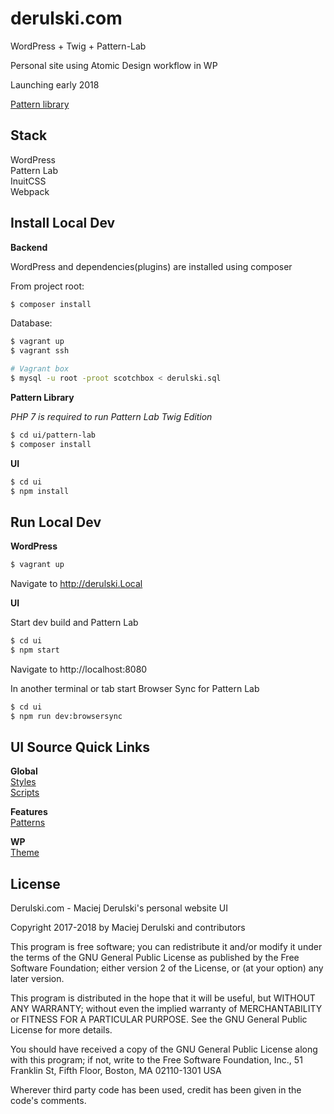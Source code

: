# derulski.com

WordPress + Twig + Pattern-Lab

Personal site using Atomic Design workflow in WP

Launching early 2018

[Pattern library](https://pattern-lab.derulski.com/)

## Stack

WordPress<br>
Pattern Lab<br>
InuitCSS<br>
Webpack

## Install Local Dev

**Backend**

WordPress and dependencies(plugins) are installed using composer

From project root:
```sh
$ composer install
```

Database:
```sh
$ vagrant up
$ vagrant ssh

# Vagrant box
$ mysql -u root -proot scotchbox < derulski.sql
```

**Pattern Library**

*PHP 7 is required to run Pattern Lab Twig Edition*

```sh
$ cd ui/pattern-lab
$ composer install
```

**UI**

```sh
$ cd ui
$ npm install
```

## Run Local Dev

**WordPress**
```sh
$ vagrant up
```

Navigate to http://derulski.Local

**UI**

Start dev build and Pattern Lab
```sh
$ cd ui
$ npm start
```

Navigate to http://localhost:8080

In another terminal or tab start Browser Sync for Pattern Lab
```sh
$ cd ui
$ npm run dev:browsersync
```


## UI Source Quick Links

**Global**<br>
[Styles](https://github.com/macder/derulski.com/tree/develop/ui/src/styles)<br>
[Scripts](https://github.com/macder/derulski.com/tree/develop/ui/src/scripts)

**Features**<br>
[Patterns](https://github.com/macder/derulski.com/tree/develop/ui/src/patterns/_patterns)

**WP**<br>
[Theme](https://github.com/macder/derulski.com/tree/develop/wp/wp-content/themes/derulski)

## License

Derulski.com - Maciej Derulski's personal website UI

Copyright 2017-2018 by Maciej Derulski and contributors

This program is free software; you can redistribute it and/or modify
it under the terms of the GNU General Public License as published by
the Free Software Foundation; either version 2 of the License, or
(at your option) any later version.

This program is distributed in the hope that it will be useful,
but WITHOUT ANY WARRANTY; without even the implied warranty of
MERCHANTABILITY or FITNESS FOR A PARTICULAR PURPOSE.  See the
GNU General Public License for more details.

You should have received a copy of the GNU General Public License
along with this program; if not, write to the Free Software
Foundation, Inc., 51 Franklin St, Fifth Floor, Boston, MA  02110-1301  USA

Wherever third party code has been used, credit has been given in the code's
comments.
